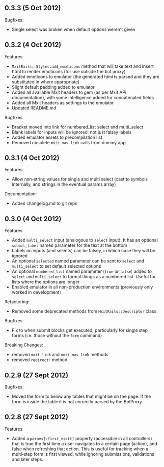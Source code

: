 0.3.3 (5 Oct 2012)
------------------
Bugfixes:
- Single select was broken when default options weren't given


0.3.2 (4 Oct 2012)
------------------
Features:
- `MxitRails::Styles.add_emoticons` method that will take text and insert html to render emoticons (for use outside the bot proxy)
- Added emoticons to emulator (the generated html is parsed and they are substituted in where appropriate)
- Slight default padding added to emulator
- Added all available Mxit headers to gem (as per Mxit API documentation), with some intelligence added for concatenated fields
- Added all Mxit headers as settings to the emulator
- Updated README.md

Bugfixes:
- Bracket moved into link for numbered_list select and multi_select
- Blank labels for inputs will be ignored, not just falsey labels
- Added emulator assets to precompilation list
- Removed obsolete `mxit_nav_link` calls from dummy app


0.3.1 (4 Oct 2012)
------------------
Features:
- Allow non-string values for single and multi select (cast to symbols internally, and strings in the eventual params array)

Documentation:
- Added changelog.md to git repo


0.3.0 (4 Oct 2012)
------------------
Features:
- Added `multi_select` input (analogous to `select` input).  It has an optional `submit_label` named parameter for the text at the bottom
- Labels on inputs (and selects) can be falsey, in which case they will be ignored
- An optional `selected` named parameter can be sent to `select` and `multi_select` to set default selected options
- An optional `numbered_list` named parameter (`true` or `false`) added to `select` and `multi_select` to format things as a numbered list. Useful for lists where the options are longer
- Enabled emulator in all non-production environments (previously only worked in development)

Refactoring:
- Removed some deprecated methods from `MxitRails::Descriptor` class

Bugfixes:
- Fix to when submit blocks get executed, particularly for single step forms (i.e. those without the `form` command)

Breaking Changes:
- removed `mxit_link` and `mxit_nav_link` methods
- removed `redirect!` method



0.2.9 (27 Sept 2012)
--------------------
Bugfixes:
- Moved the form to below any tables that might be on the page. If the form is inside the table it is not correctly parsed by the BotProxy.



0.2.8 (27 Sept 2012)
--------------------
Features:
- Added a `params[:first_visit]` property (accessible in all controllers) that is true the first time a user navigates to a certain page (action), and false when refreshing that action. This is useful for tracking when a multi-step form is first viewed, while ignoring submissions, validations and later steps.
